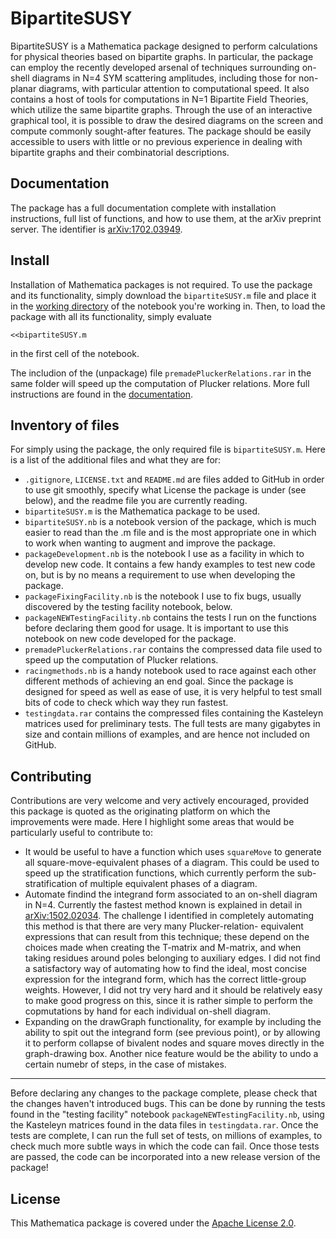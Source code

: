 # BipartiteSUSY

BipartiteSUSY is a Mathematica package designed to perform calculations 
for physical theories based on bipartite graphs. In particular, the 
package can employ the recently developed arsenal of techniques 
surrounding on-shell diagrams in N=4 SYM scattering amplitudes, 
including those for non-planar diagrams, with particular attention to 
computational speed. It also contains a host of tools for computations 
in N=1 Bipartite Field Theories, which utilize the same bipartite graphs.
 Through the use of an interactive graphical tool, it is possible to draw
 the desired diagrams on the screen and compute commonly sought-after 
 features. The package should be easily accessible to users with little 
 or no previous experience in dealing with bipartite graphs and their 
 combinatorial descriptions.

## Documentation

The package has a full documentation complete with installation 
instructions, full list of functions, and how to use them, at the arXiv 
preprint server. The identifier is [arXiv:1702.03949](https://arxiv.org/abs/1702.03949).

## Install

Installation of Mathematica packages is not required. To use the package 
and its functionality, simply download the `bipartiteSUSY.m` file and place
it in the [working directory](https://reference.wolfram.com/language/ref/Directory.html) of the notebook you're working in. Then, to
load the package with all its functionality, simply evaluate
```
<<bipartiteSUSY.m
```
in the first cell of the notebook.

The includion of the (unpackage) file `premadePluckerRelations.rar` in 
the same folder will speed up the computation of Plucker relations. 
More full instructions are found in the [documentation](https://arxiv.org/abs/1702.03949).

## Inventory of files

For simply using the package, the only required file is `bipartiteSUSY.m`.
Here is a list of the additional files and what they are for:
 - `.gitignore`, `LICENSE.txt` and `README.md` are files added to GitHub 
in order to use git smoothly, specify what License the package is under 
(see below), and the readme file you are currently reading.
 - `bipartiteSUSY.m` is the Mathematica package to be used.
 - `bipartiteSUSY.nb` is a notebook version of the package, which is 
much easier to read than the .m file and is the most appropriate one
in which to work when wanting to augment and improve the package.
 - `packageDevelopment.nb` is the notebook I use as a facility in which 
to develop new code. It contains a few handy examples to test new code 
on, but is by no means a requirement to use when developing the package.
 - `packageFixingFacility.nb` is the notebook I use to fix bugs, 
 usually discovered by the testing facility notebook, below.
 - `packageNEWTestingFacility.nb` contains the tests I run on the 
functions before declaring them good for usage. It is important 
to use this notebook on new code developed for the package.
 - `premadePluckerRelations.rar` contains the compressed data file 
used to speed up the computation of Plucker relations.
 - `racingmethods.nb` is a handy notebook used to race against each 
other different methods of achieving an end goal. Since the package is 
designed for speed as well as ease of use, it is very helpful to test 
small bits of code to check which way they run fastest.
 - `testingdata.rar` contains the compressed files containing the 
Kasteleyn matrices used for preliminary tests. The full tests are 
many gigabytes in size and contain millions of examples, and are 
hence not included on GitHub.

## Contributing

Contributions are very welcome and very actively encouraged, provided 
this package is quoted as the originating platform on which the 
improvements were made. Here I highlight some areas that would be 
particularly useful to contribute to:

 - It would be useful to have a function which uses `squareMove` to 
generate all square-move-equivalent phases of a diagram. This could be
used to speed up the stratification functions, which currently perform
the sub-stratification of multiple equivalent phases of a diagram.
 - Automate findind the integrand form associated to an on-shell 
diagram in N=4. Currently the fastest method known is explained in
detail in [arXiv:1502.02034](https://arxiv.org/abs/1502.02034). The challenge I identified in completely 
automating this method is that there are very many Plucker-relation-
equivalent expressions that can result from this technique; these 
depend on the choices made when creating the T-matrix and M-matrix, 
and when taking residues around poles belonging to auxiliary edges.
I did not find a satisfactory way of automating how to find the ideal, 
most concise expression for the integrand form, which has the correct 
little-group weights. However, I did not try very hard and it should 
be relatively easy to make good progress on this, since it is rather
simple to perform the copmutations by hand for each individual on-shell 
diagram.
 - Expanding on the drawGraph functionality, for example by including 
the ability to spit out the integrand form (see previous point), or 
by allowing it to perform collapse of bivalent nodes and square moves 
directly in the graph-drawing box. Another nice feature would be the 
ability to undo a certain numebr of steps, in the case of mistakes.
------------------------------------------------------------------------
Before declaring any changes to the package complete, please check that 
the changes haven't introduced bugs. This can be done by running the 
tests found in the "testing facility" notebook 
`packageNEWTestingFacility.nb`, using the Kasteleyn matrices found in 
the data files in `testingdata.rar`. Once the tests are complete, I can 
run the full set of tests, on millions of examples, to check much more 
subtle ways in which the code can fail. Once those tests are passed, the 
code can be incorporated into a new release version of the package!

## License

This Mathematica package is covered under the [Apache License 2.0](https://choosealicense.com/licenses/apache-2.0/).
